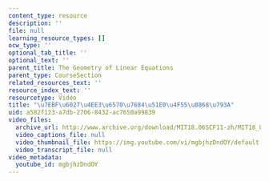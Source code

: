 ```yaml
---
content_type: resource
description: ''
file: null
learning_resource_types: []
ocw_type: ''
optional_tab_title: ''
optional_text: ''
parent_title: The Geometry of Linear Equations
parent_type: CourseSection
related_resources_text: ''
resource_index_text: ''
resourcetype: Video
title: "\u7EBF\u6027\u4EE3\u6570\u7684\u51E0\u4F55\u8868\u793A"
uid: a582f123-a7db-2706-8432-ac7650a99839
video_files:
  archive_url: http://www.archive.org/download/MIT18.06SCF11-zh/MIT18_06SC_110609_L3_zh-hans-cmn_300k.mp4
  video_captions_file: null
  video_thumbnail_file: https://img.youtube.com/vi/mgbjhzDndOY/default.jpg
  video_transcript_file: null
video_metadata:
  youtube_id: mgbjhzDndOY
---
```

